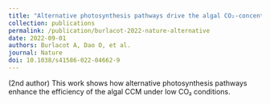 ```yaml
---
title: "Alternative photosynthesis pathways drive the algal CO₂-concentrating mechanism"
collection: publications
permalink: /publication/burlacot-2022-nature-alternative
date: 2022-09-01
authors: Burlacot A, Dao O, et al.
journal: Nature
doi: 10.1038/s41586-022-04662-9
---
```


(2nd author) This work shows how alternative photosynthesis pathways enhance the efficiency of the algal CCM under low CO₂ conditions.
